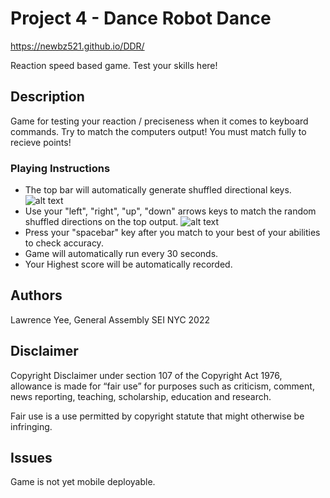 # Project 4 - Dance Robot Dance

https://newbz521.github.io/DDR/

Reaction speed based game. Test your skills here!

## Description

Game for testing your reaction / preciseness when it comes to keyboard commands. Try to match the computers output! You must match fully to recieve points!

### Playing Instructions

- The top bar will automatically generate shuffled directional keys.
  ![alt text](https://sites.google.com/site/introductiontokeyboardingcmpld/_/rsrc/1330626419719/home/parts-of-the-keyboard/cursor-control-keys/arrow-keys/Arrows.png)
- Use your "left", "right", "up", "down" arrows keys to match the random shuffled directions on the top output.
  ![alt text](https://sites.google.com/site/introductiontokeyboardingcmpld/_/rsrc/1330375656697/home/space-bar/SpaceBar.png)
- Press your "spacebar" key after you match to your best of your abilities to check accuracy.
- Game will automatically run every 30 seconds.
- Your Highest score will be automatically recorded.

## Authors

Lawrence Yee, General Assembly SEI NYC 2022

## Disclaimer

Copyright Disclaimer under section 107 of the Copyright Act 1976, allowance is made for “fair use” for purposes such as criticism, comment, news reporting, teaching, scholarship, education and research.

Fair use is a use permitted by copyright statute that might otherwise be infringing.

## Issues

Game is not yet mobile deployable.
